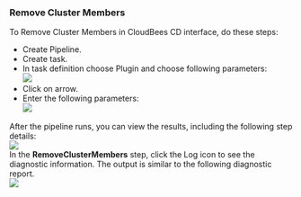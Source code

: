 
### Remove Cluster Members

To Remove Cluster Members in CloudBees CD interface, do these steps:

 * Create Pipeline.
 * Create task.
 * In task definition choose Plugin and choose following parameters:
   <br /><img src="../../plugins/EC-WebSphere/images/RemoveClusterMembers/PipelinePicker.png" />
 * Click on arrow.
 * Enter the following parameters:
   <br /><img src="../../plugins/EC-WebSphere/images/RemoveClusterMembers/PipelineConfig.png" />

After the pipeline runs, you can view the results, including the following step details:
<br /><img src="../../plugins/EC-WebSphere/images/RemoveClusterMembers/PipelineResult.png" />
<br />In the <b>RemoveClusterMembers</b> step, click the Log icon to see the diagnostic information. The output is similar to the following diagnostic report.
<br /><img src="../../plugins/EC-WebSphere/images/RemoveClusterMembers/PipelineLog.png" />
